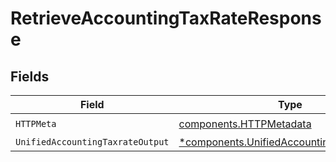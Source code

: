 # RetrieveAccountingTaxRateResponse


## Fields

| Field                                                                                                   | Type                                                                                                    | Required                                                                                                | Description                                                                                             |
| ------------------------------------------------------------------------------------------------------- | ------------------------------------------------------------------------------------------------------- | ------------------------------------------------------------------------------------------------------- | ------------------------------------------------------------------------------------------------------- |
| `HTTPMeta`                                                                                              | [components.HTTPMetadata](../../models/components/httpmetadata.md)                                      | :heavy_check_mark:                                                                                      | N/A                                                                                                     |
| `UnifiedAccountingTaxrateOutput`                                                                        | [*components.UnifiedAccountingTaxrateOutput](../../models/components/unifiedaccountingtaxrateoutput.md) | :heavy_minus_sign:                                                                                      | N/A                                                                                                     |